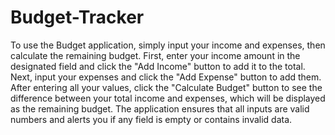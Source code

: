 # Budget-Tracker
To use the Budget application, simply input your income and expenses, then calculate the remaining budget. First, enter your income amount in the designated field and click the "Add Income" button to add it to the total. Next, input your expenses and click the "Add Expense" button to add them. After entering all your values, click the "Calculate Budget" button to see the difference between your total income and expenses, which will be displayed as the remaining budget. The application ensures that all inputs are valid numbers and alerts you if any field is empty or contains invalid data.